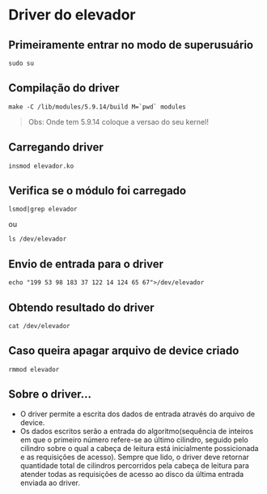 # Driver do elevador

## Primeiramente entrar no modo de superusuário
```shell
sudo su
```

## Compilação do driver
```shell
make -C /lib/modules/5.9.14/build M=`pwd` modules
```
> Obs: Onde tem 5.9.14 coloque a versao do seu kernel!

## Carregando driver
```shell
insmod elevador.ko
```
## Verifica se o módulo foi carregado
```shell
lsmod|grep elevador
```
ou
```shell
ls /dev/elevador
```

## Envio de entrada para o driver
```shell
echo "199 53 98 183 37 122 14 124 65 67">/dev/elevador
```
## Obtendo resultado do driver
```shell
cat /dev/elevador
```
## Caso queira apagar arquivo de device criado
```shell
rmmod elevador
```
## Sobre o driver...
* O driver permite a escrita dos dados de entrada através do arquivo de device.
* Os dados escritos serão a entrada do algoritmo(sequência de inteiros em que o primeiro número refere-se ao último cilindro, seguido pelo cilindro sobre o qual a cabeça de leitura está inicialmente possicionada e as requisições de acesso). Sempre que lido, o driver deve retornar quantidade total de cilindros percorridos pela cabeça de leitura para atender todas as requisições de acesso ao disco da última entrada enviada ao driver.
